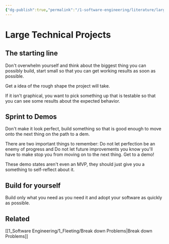 ```yaml
---
{"dg-publish":true,"permalink":"/1-software-engineering/literature/large-technical-projects/","tags":["source/blog","code/projects"],"created":"2023-07-14T11:02:08.402-05:00","updated":"2023-09-19T08:07:46.977-05:00"}
---
```


# Large Technical Projects
## The starting line
Don't overwhelm yourself and think about the biggest thing you can possibly build, start small so that you can get working results as soon as possible.

Get a idea of the rough shape the project will take.

If it isn't graphical, you want to pick something up that is testable so that you can see some results about the expected behavior.
## Sprint to Demos
Don't make it look perfect, build something so that is good enough to move onto the next thing on the path to a dem.

There are two important things to remember:
Do not let perfection be an enemy of progress
and
Do not let future improvements you know you'll have to make stop you from moving on to the next thing. Get to a demo!

These demo states aren't even an MVP, they should just give you a something to self-reflect about it.
## Build for yourself
Build only what you need as you need it and adopt your software as quickly as possible.
## Related
[[1_Software Engineering/1_Fleeting/Break down Problems\|Break down Problems]]